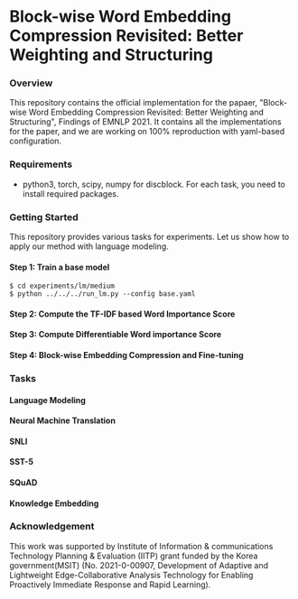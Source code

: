 # Block-wise Word Embedding Compression Revisited: Better Weighting and Structuring

### Overview
This repository contains the official implementation for the papaer, "Block-wise Word Embedding Compression Revisited: Better Weighting and Structuring", Findings of EMNLP 2021.
It contains all the implementations for the paper, and we are working on 100% reproduction with yaml-based configuration.

### Requirements
* python3, torch, scipy, numpy for discblock. For each task, you need to install required packages.

### Getting Started
This repository provides various tasks for experiments.
Let us show how to apply our method with language modeling.

#### Step 1: Train a base model
```
$ cd experiments/lm/medium
$ python ../../../run_lm.py --config base.yaml
```

#### Step 2: Compute the TF-IDF based Word Importance Score

#### Step 3: Compute Differentiable Word importance Score

#### Step 4: Block-wise Embedding Compression and Fine-tuning

### Tasks

#### Language Modeling

#### Neural Machine Translation

#### SNLI

#### SST-5

#### SQuAD

#### Knowledge Embedding

### Acknowledgement
This work was supported by Institute of Information & communications Technology Planning & Evaluation (IITP) grant funded by the Korea government(MSIT) (No. 2021-0-00907, Development of Adaptive and Lightweight Edge-Collaborative Analysis Technology for Enabling Proactively Immediate Response and Rapid Learning).
